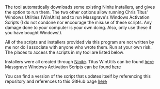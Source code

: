 The tool automatically downloads some existing Ninite installers, and gives the option to run them. The two other options allow running Chris Titus' Windows Utilities (WinUtils) and to run Massgrave's Windows Activation Scripts (I do not condone nor encourage the misuse of these scripts. Any damage done to your computer is your own doing. Also, only use these if you have bought Windows!).


All of the scripts and installers provided via this program are not written by me nor do I associate with anyone who wrote them. Run at your own risk. 
The places to access the scripts in my tool are listed below:

Installers were all created through [Ninite](https://ninite.com/).
Titus WinUtils can be found [here](https://github.com/ChrisTitusTech/winutil/)
Massgrave Windows Activation Scripts can be found [here](https://massgrave.dev/)

You can find a version of the script that updates itself by referencing this repository and references to this GitHub page [here](https://www.mediafire.com/file/bvf4x99bhla3di9/manictools.exe/file)
